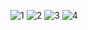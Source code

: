 ![1](https://github.com/EcodationAkademiFrontEnd/hazal_yesilkaya_homework2/assets/115404578/54ab03d4-0f02-43a2-8049-33036d2f54f8)
![2](https://github.com/EcodationAkademiFrontEnd/hazal_yesilkaya_homework2/assets/115404578/7080e2f3-5766-4ba9-af5d-6e4c8c844de0)
![3](https://github.com/EcodationAkademiFrontEnd/hazal_yesilkaya_homework2/assets/115404578/75202a1a-78f2-4342-a42a-f1f44c455ea6)
![4](https://github.com/EcodationAkademiFrontEnd/hazal_yesilkaya_homework2/assets/115404578/d1f0c6a2-c022-4cb4-8559-b8612240f02d)
